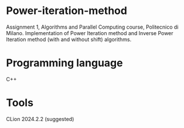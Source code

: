 # Power-iteration-method
Assignment 1, Algorithms and Parallel Computing course, Politecnico di Milano.
Implementation of Power Iteration method and Inverse Power Iteration method (with and without shift) algorithms.

# Programming language
C++

# Tools 
CLion 2024.2.2 (suggested)
